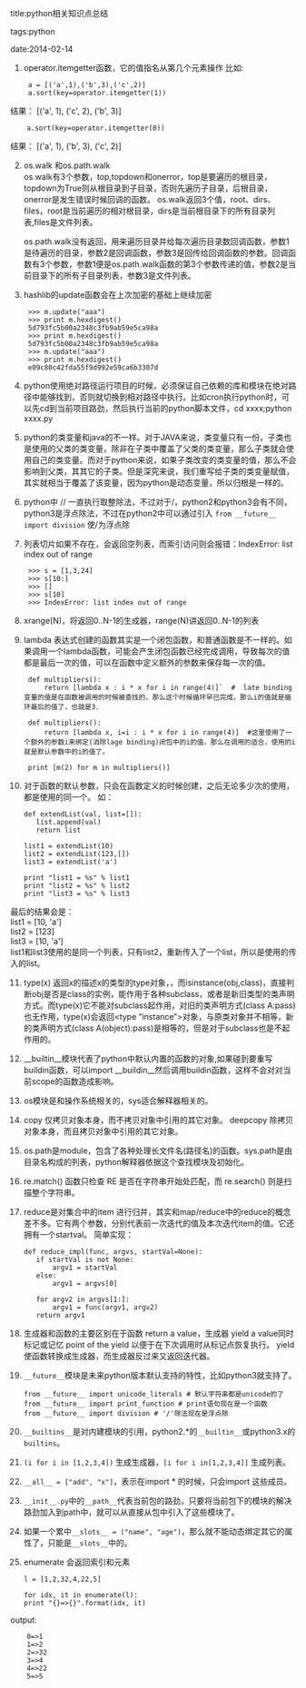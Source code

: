 title:python相关知识点总结

tags:python

date:2014-02-14

1. operator.itemgetter函数，它的值指名从第几个元素操作
比如:

        a = [('a',1),('b',3),('c',2)]
        a.sort(key=operator.itemgetter(1))
结果：
[('a', 1), ('c', 2), ('b', 3)]

        a.sort(key=operator.itemgetter(0))
结果：
[('a', 1), ('b', 3), ('c', 2)]

2. os.walk 和os.path.walk   
    os.walk有3个参数，top,topdown和onerror，top是要遍历的根目录，topdown为True则从根目录到子目录，否则先遍历子目录，后根目录，onerror是发生错误时候回调的函数。
os.walk返回3个值，root、dirs、files，root是当前遍历的相对根目录，dirs是当前根目录下的所有目录列表,files是文件列表。

    os.path.walk没有返回，用来遍历目录并给每次遍历目录数回调函数，参数1是待遍历的目录，参数2是回调函数，参数3是回传给回调函数的参数。回调函数有3个参数，参数1便是os.path.walk函数的第3个参数传递的值，参数2是当前目录下的所有子目录列表，参数3是文件列表。

3. hashlib的update函数会在上次加密的基础上继续加密
    
        >>> m.update("aaa")
        >>> print m.hexdigest()
        5d793fc5b00a2348c3fb9ab59e5ca98a
        >>> print m.hexdigest()
        5d793fc5b00a2348c3fb9ab59e5ca98a
        >>> m.update("aaa")
        >>> print m.hexdigest()
        e09c80c42fda55f9d992e59ca6b3307d


4. python使用绝对路径运行项目的时候，必须保证自己依赖的库和模块在绝对路径中能够找到，否则就切换到相对路径中执行。比如cron执行python时，可以先cd到当前项目路劲，然后执行当前的python脚本文件，cd xxxx;python xxxx.py

5. python的类变量和java的不一样。对于JAVA来说，类变量只有一份，子类也是使用的父类的类变量，除非在子类中覆盖了父类的类变量，那么子类就会使用自己的类变量。而对于python来说，如果子类改变的类变量的值，那么不会影响到父类，其其它的子类。但是深究来说，我们重写给子类的类变量赋值，其实就相当于覆盖了该变量，因为python是动态变量，所以归根是一样的。

6. python中 // 一直执行取整除法，不过对于/，python2和python3会有不同，python3是浮点除法，不过在python2中可以通过引入 `from __future__ import division` 使/为浮点除

7. 列表切片如果不存在，会返回空列表，而索引访问则会报错：IndexError: list index out of range

        >>> s = [1,3,24]
        >>> s[10:]
        >>> []
        >>> s[10]
        >>> IndexError: list index out of range

8. xrange(N)，将返回0..N-1的生成器，range(N)讲返回0..N-1的列表

9. lambda 表达式创建的函数其实是一个闭包函数，和普通函数是不一样的。如果调用一个lambda函数，可能会产生闭包函数已经完成调用，导致每次的值都是最后一次的值，可以在函数中定义额外的参数来保存每一次的值。

        def multipliers():
            return [lambda x : i * x for i in range(4)]`  #  late binding 变量的值是在函数被调用的时候被查找的，那么这个时候循环早已完成，那么i的值就是循环最后的值了，也就是3.

        def multipliers():
            return [lambda x, i=i : i * x for i in range(4)]  #这里使用了一个额外的参数i来绑定(消除lage binding)闭包中的i的值，那么在调用的适合，使用的i就是默认参数中的i的值了。

        print [m(2) for m in multipliers()]


10. 对于函数的默认参数，只会在函数定义的时候创建，之后无论多少次的使用，都是使用的同一个。
如：

        def extendList(val, list=[]):
           list.append(val)
           return list

        list1 = extendList(10)
        list2 = extendList(123,[])
        list3 = extendList('a')

        print "list1 = %s" % list1
        print "list2 = %s" % list2
        print "list3 = %s" % list3

   最后的结果会是：   
   list1 = [10, 'a']  
   list2 = [123]   
   list3 = [10, 'a']  
   list1和list3使用的是同一个列表，只有list2，重新传入了一个list，所以是使用的传入的list。

11. type(x) 返回x的描述x的类型的type对象，，而isinstance(obj,class)，直接判断obj是否是class的实例，能作用于各种subclass，或者是新旧类型的类声明方式。而type(x)它不能对subclass起作用，对旧的类声明方式(class A:pass)也无作用，type(x)会返回<type “instance”>对象，与原类对象并不相等，新的类声明方式(class A(object):pass)是相等的，但是对于subclass也是不起作用的。

12. __builtin__模块代表了python中默认内置的函数的对象,如果碰到要重写buildin函数，可以import __buildin__然后调用buildin函数，这样不会对对当前scope的函数造成影响。

13. os模块是和操作系统相关的，sys适合解释器相关的。

14. copy 仅拷贝对象本身，而不拷贝对象中引用的其它对象。 deepcopy 除拷贝对象本身，而且拷贝对象中引用的其它对象。

15. os.path是module，包含了各种处理长文件名(路径名)的函数。sys.path是由目录名构成的列表，python解释器依据这个查找模块及初始化。

16. re.match() 函数只检查 RE 是否在字符串开始处匹配，而 re.search() 则是扫描整个字符串。

17. reduce是对集合中的item 进行归并，其实和map/reduce中的reduce的概念差不多。它有两个参数，分别代表前一次迭代的值及本次迭代item的值。它还拥有一个startval。
简单实现：

        def reduce_impl(func, argvs, startVal=None):
           if startVal is not None:
               argv1 = startVal
           else:
               argv1 = argvs[0]

           for argv2 in argvs[1:]:
               argv1 = func(argv1, argv2)
           return argv1


18.  生成器和函数的主要区别在于函数 return a value，生成器 yield a value同时标记或记忆 point of the yield 以便于在下次调用时从标记点恢复执行。 yield 使函数转换成生成器，而生成器反过来又返回迭代器。

19. `__future__`模块是未来python版本默认支持的特性，比如python3就支持了。

        from __future__ import unicode_literals # 默认字符串都是unicode的了
        from __future__ import print_function # print语句现在是一个函数
        from __future__ import division # '/'除法现在是浮点除

20. `__builtins__`是对内建模块的引用，python2.*的`__builtin__`或python3.x的`builtins`。

21. `(i for i in [1,2,3,4])` 生成生成器，`[i for i in[1,2,3,4]]` 生成列表。

22. `__all__ = ["add", "x"]`，表示在import * 的时候，只会import 这些成员。

23. `__init__.py`中的`__path__`代表当前包的路劲，只要将当前包下的模块的解决路劲加入到path中，就可以从直接从包中引入了这些模块了。 

24. 如果一个累中`__slots__ = ("name", "age")`，那么就不能动态绑定其它的属性了，只能是`__slots__`中的。  

25. enumerate 会返回索引和元素
    
        l = [1,2,32,4,22,5]
  
        for idx, it in enumerate(l):
        print "{}=>{}".format(idx, it)
   
   output:
       
        0=>1
        1=>2
        2=>32
        3=>4
        4=>22
        5=>5

